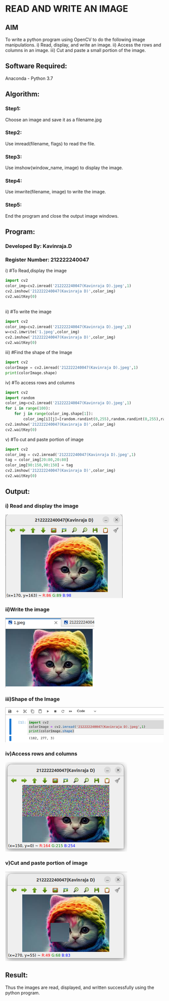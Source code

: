 # READ AND WRITE AN IMAGE
## AIM
To write a python program using OpenCV to do the following image manipulations.
i) Read, display, and write an image.
ii) Access the rows and columns in an image.
iii) Cut and paste a small portion of the image.

## Software Required:
Anaconda - Python 3.7
## Algorithm:
### Step1:
Choose an image and save it as a filename.jpg
### Step2:
Use imread(filename, flags) to read the file.
### Step3:
Use imshow(window_name, image) to display the image.
### Step4:
Use imwrite(filename, image) to write the image.
### Step5:
End the program and close the output image windows.




## Program:
### Developed By: Kavinraja.D
### Register Number: 212222240047
i) #To Read,display the image
```python
import cv2
color_img=cv2.imread('212222240047(Kavinraja D).jpeg',1)
cv2.imshow('212222240047(Kavinraja D)',color_img)
cv2.waitKey(0)
  

```
ii) #To write the image
```python
import cv2
color_img=cv2.imread('212222240047(Kavinraja D).jpeg',1)
w=cv2.imwrite('1.jpeg',color_img)
cv2.imshow('212222240047(Kavinraja D)',color_img)
cv2.waitKey(0)

```
iii) #Find the shape of the Image
```python
import cv2
colorImage = cv2.imread('212222240047(Kavinraja D).jpeg',1)
print(colorImage.shape)

```
iv) #To access rows and columns

```python 
import cv2
import random
color_img=cv2.imread('212222240047(Kavinraja D).jpeg',1)
for i in range(100):
    for j in range(color_img.shape[1]):
        color_img[i][j]=[random.randint(0,255),random.randint(0,255),random.randint(0,255)]
cv2.imshow('212222240047(Kavinraja D)',color_img)
cv2.waitKey(0)

```
v) #To cut and paste portion of image
```python
import cv2
color_img = cv2.imread('212222240047(Kavinraja D).jpeg',1)
tag = color_img[20:80,20:80]
color_img[90:150,90:150] = tag
cv2.imshow('212222240047(Kavinraja D)',color_img)
cv2.waitKey(0)

```

## Output:

### i) Read and display the image

![OUTPUT](./images/read%20image.png)

### ii)Write the image
![OUTPUT](./images/write.png)

### iii)Shape of the Image

![OUTPUT](./images/shape.png)

### iv)Access rows and columns
![OUTPUT](./images/cut.png)

### v)Cut and paste portion of image
![OUTPUT](./images/paste.png)

## Result:
Thus the images are read, displayed, and written successfully using the python program.


